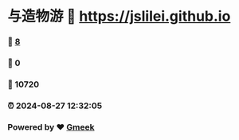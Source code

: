 # 与造物游 :link: https://jslilei.github.io 
### :page_facing_up: [8](https://jslilei.github.io/tag.html) 
### :speech_balloon: 0 
### :hibiscus: 10720 
### :alarm_clock: 2024-08-27 12:32:05 
### Powered by :heart: [Gmeek](https://github.com/Meekdai/Gmeek)
